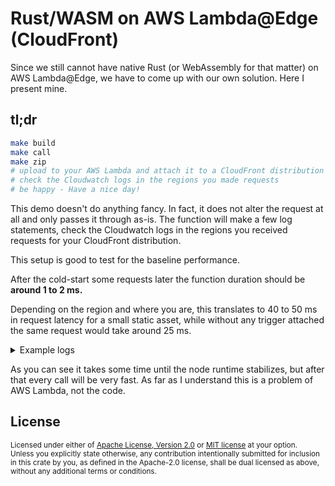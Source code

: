 # Rust/WASM on AWS Lambda@Edge (CloudFront)

Since we still cannot have native Rust (or WebAssembly for that matter) on AWS Lambda@Edge, we have to come up with our own solution.
Here I present mine.

## tl;dr

```sh
make build
make call
make zip
# upload to your AWS Lambda and attach it to a CloudFront distribution (like viewer request)
# check the Cloudwatch logs in the regions you made requests
# be happy - Have a nice day!
```

This demo doesn't do anything fancy. In fact, it does not alter the request at all and only passes it through as-is.
The function will make a few log statements, check the Cloudwatch logs in the regions you received requests for your CloudFront distribution.

This setup is good to test for the baseline performance.

After the cold-start some requests later the function duration should be **around 1 to 2 ms.**

Depending on the region and where you are, this translates to 40 to 50 ms in request latency for a small static asset,
while without any trigger attached the same request would take around 25 ms.

<details>
<summary>Example logs</summary>

```
2021-01-16T17:26:42.783+01:00	START RequestId: 0027415a-2e3b-4ba7-808b-d5b03daedc16 Version: 13

2021-01-16T17:26:42.783+01:00	2021-01-16T16:26:42.759Z undefined INFO (wasm module start)

2021-01-16T17:26:42.836+01:00	2021-01-16T16:26:42.800Z 0027415a-2e3b-4ba7-808b-d5b03daedc16 INFO (wasm handler request call)

2021-01-16T17:26:42.899+01:00	END RequestId: 0027415a-2e3b-4ba7-808b-d5b03daedc16

2021-01-16T17:26:42.899+01:00	REPORT RequestId: 0027415a-2e3b-4ba7-808b-d5b03daedc16 Duration: 100.53 ms Billed Duration: 150 ms Memory Size: 128 MB Max Memory Used: 74 MB Init Duration: 274.48 ms

2021-01-16T17:26:43.116+01:00	START RequestId: 6fd778b0-b7b4-4712-b9bf-b66550c40d37 Version: 13

2021-01-16T17:26:43.119+01:00	2021-01-16T16:26:43.119Z 6fd778b0-b7b4-4712-b9bf-b66550c40d37 INFO (wasm handler request call)

2021-01-16T17:26:43.137+01:00	END RequestId: 6fd778b0-b7b4-4712-b9bf-b66550c40d37

2021-01-16T17:26:43.137+01:00	REPORT RequestId: 6fd778b0-b7b4-4712-b9bf-b66550c40d37 Duration: 17.92 ms Billed Duration: 50 ms Memory Size: 128 MB Max Memory Used: 74 MB

2021-01-16T17:26:43.414+01:00	START RequestId: 6c24900f-8411-4a8b-a0a9-747d2675aeed Version: 13

2021-01-16T17:26:43.497+01:00	2021-01-16T16:26:43.497Z 6c24900f-8411-4a8b-a0a9-747d2675aeed INFO (wasm handler request call)

2021-01-16T17:26:43.578+01:00	END RequestId: 6c24900f-8411-4a8b-a0a9-747d2675aeed

2021-01-16T17:26:43.578+01:00	REPORT RequestId: 6c24900f-8411-4a8b-a0a9-747d2675aeed Duration: 160.52 ms Billed Duration: 200 ms Memory Size: 128 MB Max Memory Used: 74 MB

2021-01-16T17:26:43.768+01:00	START RequestId: 3ca076ee-30d8-477b-b7e1-7d20bbe9c2eb Version: 13

2021-01-16T17:26:43.777+01:00	2021-01-16T16:26:43.777Z 3ca076ee-30d8-477b-b7e1-7d20bbe9c2eb INFO (wasm handler request call)

2021-01-16T17:26:43.798+01:00	END RequestId: 3ca076ee-30d8-477b-b7e1-7d20bbe9c2eb

2021-01-16T17:26:43.798+01:00	REPORT RequestId: 3ca076ee-30d8-477b-b7e1-7d20bbe9c2eb Duration: 26.71 ms Billed Duration: 50 ms Memory Size: 128 MB Max Memory Used: 74 MB

2021-01-16T17:26:44.501+01:00	START RequestId: 4019d859-8ae9-48aa-8643-344d90c571c5 Version: 13

2021-01-16T17:26:44.817+01:00	2021-01-16T16:26:44.537Z 4019d859-8ae9-48aa-8643-344d90c571c5 INFO (wasm handler request call)

2021-01-16T17:26:44.877+01:00	END RequestId: 4019d859-8ae9-48aa-8643-344d90c571c5

2021-01-16T17:26:44.878+01:00	REPORT RequestId: 4019d859-8ae9-48aa-8643-344d90c571c5 Duration: 373.67 ms Billed Duration: 400 ms Memory Size: 128 MB Max Memory Used: 74 MB

2021-01-16T17:26:45.072+01:00	START RequestId: 20914d7c-d5e8-43fe-a836-90ca59658d4e Version: 13

2021-01-16T17:26:45.096+01:00	2021-01-16T16:26:45.077Z 20914d7c-d5e8-43fe-a836-90ca59658d4e INFO (wasm handler request call)

2021-01-16T17:26:45.157+01:00	END RequestId: 20914d7c-d5e8-43fe-a836-90ca59658d4e

2021-01-16T17:26:45.157+01:00	REPORT RequestId: 20914d7c-d5e8-43fe-a836-90ca59658d4e Duration: 82.79 ms Billed Duration: 100 ms Memory Size: 128 MB Max Memory Used: 74 MB

2021-01-16T17:26:45.596+01:00	START RequestId: c60069a7-0977-4bdc-8378-6612968a60f3 Version: 13

2021-01-16T17:26:45.696+01:00	2021-01-16T16:26:45.637Z c60069a7-0977-4bdc-8378-6612968a60f3 INFO (wasm handler request call)

2021-01-16T17:26:45.757+01:00	END RequestId: c60069a7-0977-4bdc-8378-6612968a60f3

2021-01-16T17:26:45.757+01:00	REPORT RequestId: c60069a7-0977-4bdc-8378-6612968a60f3 Duration: 158.08 ms Billed Duration: 200 ms Memory Size: 128 MB Max Memory Used: 74 MB

2021-01-16T17:26:45.955+01:00	START RequestId: 540e86a5-0f05-4e54-b139-e719a9accb84 Version: 13

2021-01-16T17:26:46.016+01:00	2021-01-16T16:26:45.997Z 540e86a5-0f05-4e54-b139-e719a9accb84 INFO (wasm handler request call)

2021-01-16T17:26:46.377+01:00	END RequestId: 540e86a5-0f05-4e54-b139-e719a9accb84

2021-01-16T17:26:46.377+01:00	REPORT RequestId: 540e86a5-0f05-4e54-b139-e719a9accb84 Duration: 420.13 ms Billed Duration: 450 ms Memory Size: 128 MB Max Memory Used: 74 MB

2021-01-16T17:26:46.438+01:00	START RequestId: dab9bd11-81ca-4440-ae51-222ed4ff4449 Version: 13

2021-01-16T17:26:46.456+01:00	2021-01-16T16:26:46.441Z dab9bd11-81ca-4440-ae51-222ed4ff4449 INFO (wasm handler request call)

2021-01-16T17:26:46.478+01:00	END RequestId: dab9bd11-81ca-4440-ae51-222ed4ff4449

2021-01-16T17:26:46.478+01:00	REPORT RequestId: dab9bd11-81ca-4440-ae51-222ed4ff4449 Duration: 36.95 ms Billed Duration: 50 ms Memory Size: 128 MB Max Memory Used: 74 MB

2021-01-16T17:26:46.667+01:00	START RequestId: 1b1bbf77-4c6e-4ad1-b2a1-ac5bb81720d5 Version: 13

2021-01-16T17:26:46.669+01:00	2021-01-16T16:26:46.669Z 1b1bbf77-4c6e-4ad1-b2a1-ac5bb81720d5 INFO (wasm handler request call)

2021-01-16T17:26:46.670+01:00	END RequestId: 1b1bbf77-4c6e-4ad1-b2a1-ac5bb81720d5

2021-01-16T17:26:46.670+01:00	REPORT RequestId: 1b1bbf77-4c6e-4ad1-b2a1-ac5bb81720d5 Duration: 1.40 ms Billed Duration: 50 ms Memory Size: 128 MB Max Memory Used: 74 MB

2021-01-16T17:26:47.195+01:00	START RequestId: 3d110c62-354e-42b5-bacf-1e358386b81a Version: 13

2021-01-16T17:26:47.197+01:00	2021-01-16T16:26:47.197Z 3d110c62-354e-42b5-bacf-1e358386b81a INFO (wasm handler request call)

2021-01-16T17:26:47.198+01:00	END RequestId: 3d110c62-354e-42b5-bacf-1e358386b81a

2021-01-16T17:26:47.198+01:00	REPORT RequestId: 3d110c62-354e-42b5-bacf-1e358386b81a Duration: 1.53 ms Billed Duration: 50 ms Memory Size: 128 MB Max Memory Used: 74 MB

2021-01-16T17:26:47.391+01:00	START RequestId: 2a47c712-c327-49b0-8575-d7f2d090e0b0 Version: 13

2021-01-16T17:26:47.394+01:00	2021-01-16T16:26:47.393Z 2a47c712-c327-49b0-8575-d7f2d090e0b0 INFO (wasm handler request call)

2021-01-16T17:26:47.394+01:00	END RequestId: 2a47c712-c327-49b0-8575-d7f2d090e0b0

2021-01-16T17:26:47.394+01:00	REPORT RequestId: 2a47c712-c327-49b0-8575-d7f2d090e0b0 Duration: 1.50 ms Billed Duration: 50 ms Memory Size: 128 MB Max Memory Used: 74 MB

2021-01-16T17:26:47.852+01:00	START RequestId: fcf12d2b-b293-4436-8472-94d5ed6a0e7b Version: 13

2021-01-16T17:26:47.855+01:00	2021-01-16T16:26:47.855Z fcf12d2b-b293-4436-8472-94d5ed6a0e7b INFO (wasm handler request call)

2021-01-16T17:26:47.856+01:00	END RequestId: fcf12d2b-b293-4436-8472-94d5ed6a0e7b

2021-01-16T17:26:47.856+01:00	REPORT RequestId: fcf12d2b-b293-4436-8472-94d5ed6a0e7b Duration: 1.61 ms Billed Duration: 50 ms Memory Size: 128 MB Max Memory Used: 74 MB

2021-01-16T17:26:48.049+01:00	START RequestId: 7a5b1cde-4861-462b-9fbf-93c08be281c4 Version: 13

2021-01-16T17:26:48.052+01:00	2021-01-16T16:26:48.052Z 7a5b1cde-4861-462b-9fbf-93c08be281c4 INFO (wasm handler request call)

2021-01-16T17:26:48.053+01:00	END RequestId: 7a5b1cde-4861-462b-9fbf-93c08be281c4

2021-01-16T17:26:48.053+01:00	REPORT RequestId: 7a5b1cde-4861-462b-9fbf-93c08be281c4 Duration: 1.50 ms Billed Duration: 50 ms Memory Size: 128 MB Max Memory Used: 74 MB

2021-01-16T17:26:48.503+01:00	START RequestId: 4ea54aca-6195-4f8b-bf8f-02c5bc21068c Version: 13

2021-01-16T17:26:48.506+01:00	2021-01-16T16:26:48.506Z 4ea54aca-6195-4f8b-bf8f-02c5bc21068c INFO (wasm handler request call)

2021-01-16T17:26:48.507+01:00	END RequestId: 4ea54aca-6195-4f8b-bf8f-02c5bc21068c

2021-01-16T17:26:48.507+01:00	REPORT RequestId: 4ea54aca-6195-4f8b-bf8f-02c5bc21068c Duration: 1.58 ms Billed Duration: 50 ms Memory Size: 128 MB Max Memory Used: 74 MB

2021-01-16T17:26:48.733+01:00	START RequestId: 32a60336-8cae-4498-9a25-5380db2d7e76 Version: 13

2021-01-16T17:26:48.736+01:00	2021-01-16T16:26:48.735Z 32a60336-8cae-4498-9a25-5380db2d7e76 INFO (wasm handler request call)

2021-01-16T17:26:48.736+01:00	END RequestId: 32a60336-8cae-4498-9a25-5380db2d7e76

2021-01-16T17:26:48.736+01:00	REPORT RequestId: 32a60336-8cae-4498-9a25-5380db2d7e76 Duration: 1.39 ms Billed Duration: 50 ms Memory Size: 128 MB Max Memory Used: 74 MB
```

</details>

As you can see it takes some time until the node runtime stabilizes, but after that every call will be very fast.
As far as I understand this is a problem of AWS Lambda, not the code.


## License

<sup>
Licensed under either of <a href="LICENSE-APACHE">Apache License, Version
2.0</a> or <a href="LICENSE-MIT">MIT license</a> at your option.
</sup>

<br/>

<sub>
Unless you explicitly state otherwise, any contribution intentionally submitted
for inclusion in this crate by you, as defined in the Apache-2.0 license, shall
be dual licensed as above, without any additional terms or conditions.
</sub>
